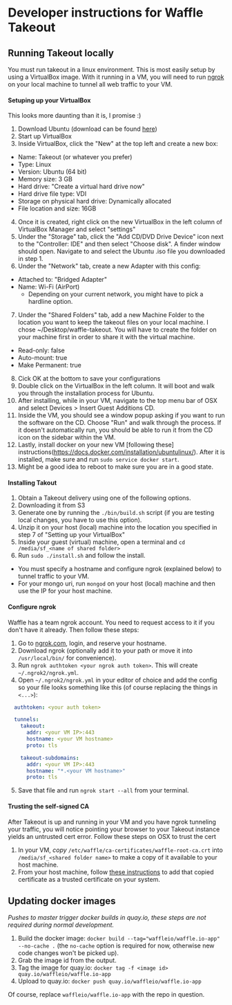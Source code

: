 # Developer instructions for Waffle Takeout

## Running Takeout locally
You must run takeout in a linux environment. This is most easily setup by using a VirtualBox image. With it running in a VM, you will need to run [ngrok](ngrok.com) on your local machine to tunnel all web traffic to your VM. 

#### Setuping up your VirtualBox
This looks more daunting than it is, I promise :)

1. Download Ubuntu (download can be found [here](http://www.ubuntu.com/download/desktop/thank-you?country=US&version=14.04.2&architecture=amd64))
2. Start up VirtualBox
3. Inside VirtualBox, click the "New" at the top left and create a new box:
  - Name: Takeout (or whatever you prefer)
  - Type: Linux
  - Version: Ubuntu (64 bit)
  - Memory size: 3 GB
  - Hard drive: "Create a virtual hard drive now"
  - Hard drive file type: VDI
  - Storage on physical hard drive: Dynamically allocated
  - File location and size: 16GB
4. Once it is created, right click on the new VirtualBox in the left column of VirtualBox Manager and select "settings"
5. Under the "Storage" tab, click the "Add CD/DVD Drive Device" icon next to the "Controller: IDE" and then select "Choose disk". A finder window should open. Navigate to and select the Ubuntu .iso file you downloaded in step 1.
6. Under the "Network" tab, create a new Adapter with this config:
  - Attached to: "Bridged Adapter"
  - Name: Wi-Fi (AirPort)
    - Depending on your current network, you might have to pick a hardline option.
7. Under the "Shared Folders" tab, add a new Machine Folder to the location you want to keep the takeout files on your local machine. I chose ~/Desktop/waffle-takeout. You will have to create the folder on your machine first in order to share it with the virtual machine.
  - Read-only: false
  - Auto-mount: true
  - Make Permanent: true
8. Cick OK at the bottom to save your configurations
9. Double click on the VirtualBox in the left column. It will boot and walk you through the installation process for Ubuntu.
10. After installing, while in your VM, navigate to the top menu bar of OSX and select Devices > Insert Guest Additions CD.
11. Inside the VM, you should see a window popup asking if you want to run the software on the CD. Choose "Run" and walk through the process. If it doesn't automatically run, you should be able to run it from the CD icon on the sidebar within the VM.
12. Lastly, install docker on your new VM [following these] instructions(https://docs.docker.com/installation/ubuntulinux/). After it is installed, make sure and run `sudo service docker start`.
13. Might be a good idea to reboot to make sure you are in a good state.

#### Installing Takout
1. Obtain a Takeout delivery using one of the following options.
  1. Downloading it from S3
  2. Generate one by running the `./bin/build.sh` script (if you are testing local changes, you have to use this option).
2. Unzip it on your host (local) machine into the location you specified in step 7 of "Setting up your VirtualBox"
3. Inside your guest (virtual) machine, open a terminal and `cd /media/sf_<name of shared folder>`
4. Run `sudo ./install.sh` and follow the install.
  - You must specify a hostname and configure ngrok (explained below) to tunnel traffic to your VM.
  - For your mongo uri, run `mongod` on your host (local) machine and then use the IP for your host machine.

#### Configure ngrok
Waffle has a team ngrok account. You need to request access to it if you don't have it already. Then follow these steps:

1. Go to [ngrok.com](ngrok.com), login, and reserve your hostname.
2. Download ngrok (optionally add it to your path or move it into `/usr/local/bin/` for convenience).
3. Run `ngrok authtoken <your ngrok auth token>`. This will create `~/.ngrok2/ngrok.yml`.
4. Open `~/.ngrok2/ngrok.yml` in your editor of choice and add the config so your file looks something like this (of course replacing the things in `<...>`):
  ```yml
    authtoken: <your auth token>

    tunnels:
      takeout:
        addr: <your VM IP>:443
        hostname: <your VM hostname>
        proto: tls

      takeout-subdomains:
        addr: <your VM IP>:443
        hostname: "*.<your VM hostname>"
        proto: tls
  ```
5. Save that file and run `ngrok start --all` from your terminal.

#### Trusting the self-signed CA
After Takeout is up and running in your VM and you have ngrok tunneling your traffic, you will notice pointing your browser to your Takeout instance yields an untrusted cert error. Follow these steps on OSX to trust the cert

1. In your VM, *copy* `/etc/waffle/ca-certificates/waffle-root-ca.crt` into `/media/sf_<shared folder name>` to make a copy of it available to your host machine.
2. From your host machine, follow [these instructions](http://www.techrepublic.com/blog/apple-in-the-enterprise/managing-ssl-certificate-authorities-on-os-x/) to add that copied certificate as a trusted certificate on your system.

## Updating docker images
_Pushes to master trigger docker builds in quay.io, these steps are not required during normal development._

1. Build the docker image: `docker build --tag="waffleio/waffle.io-app" --no-cache .` (the `no-cache` option is required for now, otherwise new code changes won't be picked up).
2. Grab the image id from the output.
3. Tag the image for quay.io: `docker tag -f <image id> quay.io/waffleio/waffle.io-app`
4. Upload to quay.io: `docker push quay.io/waffleio/waffle.io-app`

Of course, replace `waffleio/waffle.io-app` with the repo in question.

